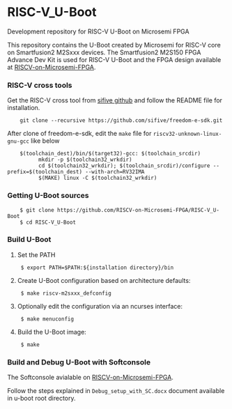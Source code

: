 # RISC-V_U-Boot
Development repository for RISC-V U-Boot on Microsemi FPGA

This repository contains the U-Boot created by Microsemi for RISC-V core on Smartfusion2 M2Sxxx devices. The Smartfusion2 M2S150 FPGA Advance Dev Kit is used for RISC-V U-Boot and the FPGA design available at [RISCV-on-Microsemi-FPGA](https://github.com/RISCV-on-Microsemi-FPGA/M2S150-Advanced-Dev-Kit). 

### RISC-V cross tools

Get the RISC-V cross tool from [sifive github](https://github.com/sifive/freedom-e-sdk.git) and follow the README file for installation.

        git clone --recursive https://github.com/sifive/freedom-e-sdk.git

After clone of freedom-e-sdk, edit the `make` file for `riscv32-unknown-linux-gnu-gcc` like below

        $(toolchain_dest)/bin/$(target32)-gcc: $(toolchain_srcdir)
		      mkdir -p $(toolchain32_wrkdir)
		      cd $(toolchain32_wrkdir); $(toolchain_srcdir)/configure --prefix=$(toolchain_dest) --with-arch=RV32IMA
		      $(MAKE) linux -C $(toolchain32_wrkdir)

### Getting U-Boot sources

        $ git clone https://github.com/RISCV-on-Microsemi-FPGA/RISC-V_U-Boot
        $ cd RISC-V_U-Boot
    
### Build U-Boot

1. Set the PATH

        $ export PATH=$PATH:${installation directory}/bin
        
1. Create U-Boot configuration based on architecture defaults:

        $ make riscv-m2sxxx_defconfig

1. Optionally edit the configuration via an ncurses interface:

        $ make menuconfig

1. Build the U-Boot image:

        $ make

### Build and Debug U-Boot with Softconsole

The Softconsole avialable on [RISCV-on-Microsemi-FPGA](https://github.com/RISCV-on-Microsemi-FPGA/SoftConsole).

Follow the steps explained in `Debug_setup_with_SC.docx` document available in u-boot root directory.